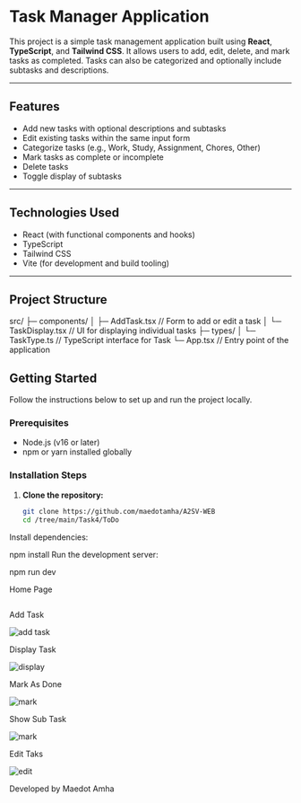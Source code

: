 # Task Manager Application

This project is a simple task management application built using **React**, **TypeScript**, and **Tailwind CSS**. It allows users to add, edit, delete, and mark tasks as completed. Tasks can also be categorized and optionally include subtasks and descriptions.

---

## Features

- Add new tasks with optional descriptions and subtasks
- Edit existing tasks within the same input form
- Categorize tasks (e.g., Work, Study, Assignment, Chores, Other)
- Mark tasks as complete or incomplete
- Delete tasks
- Toggle display of subtasks

---

## Technologies Used

- React (with functional components and hooks)
- TypeScript
- Tailwind CSS
- Vite (for development and build tooling)

---

## Project Structure

src/
├─ components/
│ ├─ AddTask.tsx // Form to add or edit a task
│ └─ TaskDisplay.tsx // UI for displaying individual tasks
├─ types/
│ └─ TaskType.ts // TypeScript interface for Task
└─ App.tsx // Entry point of the application
## Getting Started

Follow the instructions below to set up and run the project locally.

### Prerequisites

- Node.js (v16 or later)
- npm or yarn installed globally

### Installation Steps

1. **Clone the repository:**

   ```bash
   git clone https://github.com/maedotamha/A2SV-WEB
   cd /tree/main/Task4/ToDo
Install dependencies:

npm install
Run the development server:

npm run dev

Home Page

![<img src = "A2SV-WEB\Task4\ToDo\src\assets\t home Page.png" >](<src/assets/t home Page.png>)

Add Task

![add task](<src/assets/t add task.png>)

Display Task

![display](<src/assets/t display task.png>)

Mark As Done 

![mark](<src/assets/t mark as done.png>)

Show Sub Task

![mark](<src/assets/t show sub task.png>)

Edit Taks

![edit](<src/assets/t edit task.png>)


Developed by Maedot Amha